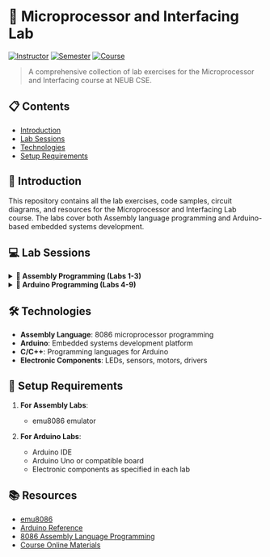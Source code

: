 # 🔬 Microprocessor and Interfacing Lab

[![Instructor](https://img.shields.io/badge/Instructor-Shahadat%20Hussain%20Parvez-indigo)](https://github.com/shparvez001)
[![Semester](https://img.shields.io/badge/Semester-Spring%202025-blue)](#)
[![Course](https://img.shields.io/badge/Course-CSE-orange)](#)

> A comprehensive collection of lab exercises for the Microprocessor and Interfacing course at NEUB CSE.

## 📋 Contents

- [Introduction](#introduction)
- [Lab Sessions](#lab-sessions)
- [Technologies](#technologies)
- [Setup Requirements](#setup-requirements)

## 🚀 Introduction

This repository contains all the lab exercises, code samples, circuit diagrams, and resources for the Microprocessor and Interfacing Lab course. The labs cover both Assembly language programming and Arduino-based embedded systems development.

## 💻 Lab Sessions

<details>
<summary><b>🧩 Assembly Programming (Labs 1-3)</b></summary>

### Lab 1: Introduction
- [📁 Lab Materials](Assembly/Lab1)
- 🔍 General discussion and software installation

### Lab 2: Basic Assembly Programming
- [📁 Lab Materials](Assembly/Lab2)
- 🧠 Basic Structure of 8086 Assembly code and printing characters
- 🔤 Input and output of characters
- 📝 Printing a string (`HELLO THERE`) the hard way
- 📋 Printing a string the easy way
- 🔄 Case conversion (uppercase ↔ lowercase)
- 🧮 Simple arithmetic operations
### Lab 3: Advanced Assembly Programming
- [📁 Lab Materials](Assembly/Lab3)
- 👤 User input processing (name initials)
- 🎨 Pattern drawing using stars (boxes, hollow shapes)
- 🔄 Loop implementations and flow control
- 🔢 Number conversion (hexadecimal to decimal)
- 🧮 Comparison and absolute value operations
</details>

<details>
<summary><b>🤖 Arduino Programming (Labs 4-9)</b></summary>

### Lab 4: Introduction to Arduino
- [📁 Lab Materials](Arduino/lab4)
- 💡 Hello World program in Arduino

### Lab 5: Basic I/O in AVR
- [📁 Lab Materials](Arduino/lab5)
- 💡 LED blinking code in AVR
- 🎛️ Basic Input and output code for AVR

### Lab 6: Advanced I/O Operations
- [📁 Lab Materials](Arduino/lab6)
- 💾 EEPROM read and write operations
- 🔄 LED pattern storage and retrieval
- ⚡ PWM implementation and control
- 🌈 LED fading effects

### Lab 7: Sensors and Interrupts
- [📁 Lab Materials](Arduino/lab7)
- 📊 Analog readings with built-in ADC
- 📈 Voltage measurement and display
- 🔆 Light sensor (LDR) implementation
- 🔘 Switch-based input handling
- ⚡ Interrupt-driven programming

### Lab 8: Motor Control
- [📁 Lab Materials](Arduino/lab8)
- 🔄 DC motor control with L298 driver
- 🎚️ Variable speed control
- 🦾 Servo motor control

### Lab 9: Robotics Applications
- [📁 Lab Materials](Arduino/lab9)
- 🤖 Differential drive robot control
- 🚗 Movement functions implementation
- 🎮 Variable speed robot control
- 🧠 Advanced robot control concepts
</details>

## 🛠️ Technologies

- **Assembly Language**: 8086 microprocessor programming
- **Arduino**: Embedded systems development platform
- **C/C++**: Programming languages for Arduino
- **Electronic Components**: LEDs, sensors, motors, drivers

## 📌 Setup Requirements

1. **For Assembly Labs**:
   - emu8086 emulator

2. **For Arduino Labs**:
   - Arduino IDE
   - Arduino Uno or compatible board
   - Electronic components as specified in each lab

## 📚 Resources
- [emu8086](https://github.com/ahnayef/Code-Practice/blob/main/Codes/Microprocessor/Assets/emu8086.zip)
- [Arduino Reference](https://www.arduino.cc/reference/en/)
- [8086 Assembly Language Programming](https://www.tutorialspoint.com/microprocessor/microprocessor_8086_instruction_sets.htm)
- [Course Online Materials](/Codes/Microprocessor/Classes/)

